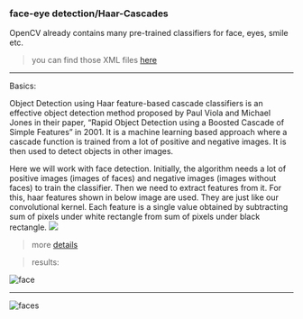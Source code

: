 ### face-eye detection/Haar-Cascades
OpenCV already contains many pre-trained classifiers for face, eyes, smile etc.

>you can find those XML files [here](https://github.com/opencv/opencv/tree/master/data/haarcascades)

__________________________________________________________________________________________________________________________________________________________
Basics:

Object Detection using Haar feature-based cascade classifiers is an effective object detection method proposed by Paul Viola and Michael Jones in their paper, “Rapid Object Detection using a Boosted Cascade of Simple Features” in 2001. It is a machine learning based approach where a cascade function is trained from a lot of positive and negative images. It is then used to detect objects in other images.

Here we will work with face detection. Initially, the algorithm needs a lot of positive images (images of faces) and negative images (images without faces) to train the classifier. Then we need to extract features from it. For this, haar features shown in below image are used. They are just like our convolutional kernel. Each feature is a single value obtained by subtracting sum of pixels under white rectangle from sum of pixels under black rectangle.
![](https://github.com/zackq88/face-eye-detection-Haar-Cascades/blob/master/h1.jpg)



>more [details](https://opencv-python-tutroals.readthedocs.io/en/latest/py_tutorials/py_objdetect/py_face_detection/py_face_detection.html#face-detection)

>results:

![face](https://github.com/zackq88/face-eye-detection-Haar-Cascades/blob/master/result.png)
___________________________________________________________________________________________________________________________________________________________
![faces](https://github.com/zackq88/face-eye-detection-Haar-Cascades/blob/master/result2.png)
